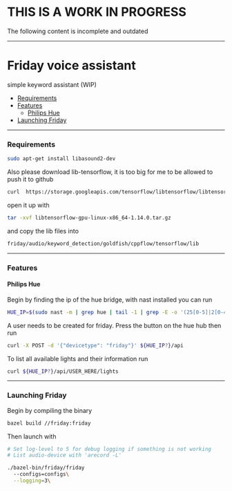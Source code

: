 # THIS IS A WORK IN PROGRESS 

The following content is incomplete and outdated

---

# Friday voice assistant 

simple keyword assistant (WIP)

- [Requirements](#requirements)
- [Features](#features)
  - [Philips Hue](#philips-hue) 
- [Launching Friday](#launching-friday)
---

### Requirements

```bash
sudo apt-get install libasound2-dev
```

Also please download lib-tensorflow, it is too big for me to be allowed to push it to github

```bash
curl  https://storage.googleapis.com/tensorflow/libtensorflow/libtensorflow-cpu-linux-x86_64-1.14.0.tar.gz > libtensorflow-gpu-linux-x86_64-1.14.0.tar.gz
```

open it up with

```bash
tar -xvf libtensorflow-gpu-linux-x86_64-1.14.0.tar.gz
```

and copy the lib files into 

```bash
friday/audio/keyword_detection/goldfish/cppflow/tensorflow/lib
```


---

### Features

#### Philips Hue

Begin by finding the ip of the hue bridge, with nast installed you can run

```bash
HUE_IP=$(sudo nast -m | grep hue | tail -1 | grep -E -o '(25[0-5]|2[0-4][0-9]|[01]?[0-9][0-9]?)\.(25[0-5]|2[0-4][0-9]|[01]?[0-9][0-9]?)\.(25[0-5]|2[0-4][0-9]|[01]?[0-9][0-9]?)\.(25[0-5]|2[0-4][0-9]|[01]?[0-9][0-9]?)')
```

A user needs to be created for friday. Press the button on the hue hub then run

```bash
curl -X POST -d '{"devicetype": "friday"}' ${HUE_IP?}/api
```

To list all available lights and their information run 

```bash
curl ${HUE_IP?}/api/USER_HERE/lights
```

---

### Launching Friday

Begin by compiling the binary

```bash
bazel build //friday:friday
```

Then launch with 


```bash
# Set log-level to 5 for debug logging if something is not working
# List audio-device with 'arecord -L'

./bazel-bin/friday/friday
  --configs=configs\
  --logging=3\
```




